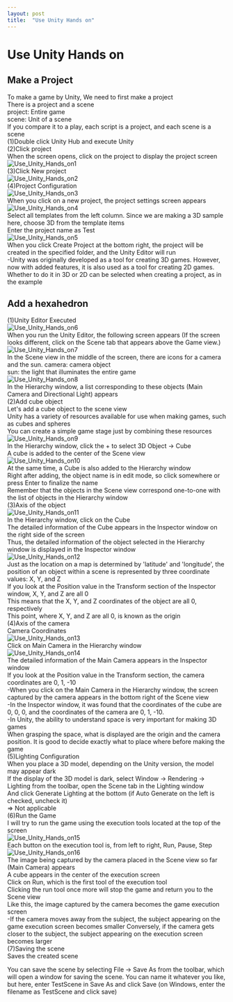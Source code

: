 ```yaml
---
layout: post
title:  "Use Unity Hands on"
---
```


# Use Unity Hands on
## Make a Project
To make a game by Unity, We need to first make a project <br/>
There is a project and a scene <br/>
project: Entire game<br/>
scene: Unit of a scene <br/>
If you compare it to a play, each script is a project, and each scene is a scene <br/>
(1)Double click Unity Hub and execute Unity <br/>
(2)Click project <br/>
When the screen opens, click on the project to display the project screen <br/>
![Use_Unity_Hands_on1](https://github.com/growingpenguin/growingpenguin.github.io/assets/110277903/34ba0a33-de72-4f89-80ec-ce4b3411f8b0) <br/>
(3)Click New project <br/>
![Use_Unity_Hands_on2](https://github.com/growingpenguin/growingpenguin.github.io/assets/110277903/85ebff21-7b44-44b2-8664-f2b310405875) <br/>
(4)Project Configuration <br/>
![Use_Unity_Hands_on3](https://github.com/growingpenguin/growingpenguin.github.io/assets/110277903/aaefe0d3-550b-4fa1-8a91-0f6fc2acfb1f) <br/>
When you click on a new project, the project settings screen appears <br/>
![Use_Unity_Hands_on4](https://github.com/growingpenguin/growingpenguin.github.io/assets/110277903/1cdc8471-1d5b-4690-99ff-f33864875b06) <br/>
Select all templates from the left column. Since we are making a 3D sample here, choose 3D from the template items <br/>
Enter the project name as Test <br/>
![Use_Unity_Hands_on5](https://github.com/growingpenguin/growingpenguin.github.io/assets/110277903/d662c738-9506-4e26-9397-55c8b30ca120) <br/>
When you click Create Project at the bottom right, the project will be created in the specified folder, and the Unity Editor will run <br/>
-Unity was originally developed as a tool for creating 3D games. However, now with added features, it is also used as a tool for creating 2D games. <br/>
Whether to do it in 3D or 2D can be selected when creating a project, as in the example <br/>
## Add a hexahedron
(1)Unity Editor Executed <br/>
![Use_Unity_Hands_on6](https://github.com/growingpenguin/growingpenguin.github.io/assets/110277903/ae6a867e-1d2c-4027-af88-e64a8ec58d23) <br/>
When you run the Unity Editor, the following screen appears (If the screen looks different, click on the Scene tab that appears above the Game view.) <br/>
![Use_Unity_Hands_on7](https://github.com/growingpenguin/growingpenguin.github.io/assets/110277903/fc1df0ad-735d-4e11-95ff-c921a8a7522b) <br/>
In the Scene view in the middle of the screen, there are icons for a camera and the sun. 
camera: camera object <br/>
sun: the light that illuminates the entire game <br/>
![Use_Unity_Hands_on8](https://github.com/growingpenguin/growingpenguin.github.io/assets/110277903/776da58d-de1b-499e-b7ce-87d24b8fa24b) <br/>
In the Hierarchy window, a list corresponding to these objects (Main Camera and Directional Light) appears <br/>
(2)Add cube object <br/>
Let's add a cube object to the scene view <br/>
Unity has a variety of resources available for use when making games, such as cubes and spheres <br/>
You can create a simple game stage just by combining these resources <br/>
![Use_Unity_Hands_on9](https://github.com/growingpenguin/growingpenguin.github.io/assets/110277903/b8d7f3f5-b7d9-45f5-b86c-8ec433c464db) <br/>
In the Hierarchy window, click the + to select 3D Object -> Cube <br/>
A cube is added to the center of the Scene view <br/>
![Use_Unity_Hands_on10](https://github.com/growingpenguin/growingpenguin.github.io/assets/110277903/cd1f01ae-86a7-43d3-b7c3-059c65a8fd5f) <br/>
At the same time, a Cube is also added to the Hierarchy window <br/>
Right after adding, the object name is in edit mode, so click somewhere or press Enter to finalize the name <br/>
Remember that the objects in the Scene view correspond one-to-one with the list of objects in the Hierarchy window <br/>
(3)Axis of the object <br/>
![Use_Unity_Hands_on11](https://github.com/growingpenguin/growingpenguin.github.io/assets/110277903/1831a4c4-f4e4-4d64-a97c-7283fb2a3be8) <br/>
In the Hierarchy window, click on the Cube <br/>
The detailed information of the Cube appears in the Inspector window on the right side of the screen <br/>
Thus, the detailed information of the object selected in the Hierarchy window is displayed in the Inspector window <br/>
![Use_Unity_Hands_on12](https://github.com/growingpenguin/growingpenguin.github.io/assets/110277903/9f958934-d189-4181-bbcb-fc4c6fe4d6d3) <br/>
Just as the location on a map is determined by 'latitude' and 'longitude', the position of an object within a scene is represented by three coordinate values: X, Y, and Z <br/>
If you look at the Position value in the Transform section of the Inspector window, X, Y, and Z are all 0 <br/>
This means that the X, Y, and Z coordinates of the object are all 0, respectively <br/>
This point, where X, Y, and Z are all 0, is known as the origin <br/>
(4)Axis of the camera <br/>
Camera Coordinates <br/>
![Use_Unity_Hands_on13](https://github.com/growingpenguin/growingpenguin.github.io/assets/110277903/3d6a3bab-d533-473f-86b1-2a6e8e498ef7) <br/>
Click on Main Camera in the Hierarchy window <br/>
![Use_Unity_Hands_on14](https://github.com/growingpenguin/growingpenguin.github.io/assets/110277903/6d3de14f-b0d5-4360-826b-96cc749ae7c6) <br/>
The detailed information of the Main Camera appears in the Inspector window <br/>
If you look at the Position value in the Transform section, the camera coordinates are 0, 1, -10 <br/>
-When you click on the Main Camera in the Hierarchy window, the screen captured by the camera appears in the bottom right of the Scene view <br/>
-In the Inspector window, it was found that the coordinates of the cube are 0, 0, 0, and the coordinates of the camera are 0, 1, -10. <br/>
-In Unity, the ability to understand space is very important for making 3D games <br/>
When grasping the space, what is displayed are the origin and the camera position. It is good to decide exactly what to place where before making the game <br/>
(5)Lighting Configuration <br/>
When you place a 3D model, depending on the Unity version, the model may appear dark <br/>
If the display of the 3D model is dark, select Window -> Rendering -> Lighting from the toolbar, open the Scene tab in the Lighting window <br/>
And click Generate Lighting at the bottom (if Auto Generate on the left is checked, uncheck it) <br/>
=> Not applicable <br/>
(6)Run the Game <br/>
I will try to run the game using the execution tools located at the top of the screen <br/>
![Use_Unity_Hands_on15](https://github.com/growingpenguin/growingpenguin.github.io/assets/110277903/78cbbab4-27eb-4073-94bb-a0eafebaeac6) <br/>
Each button on the execution tool is, from left to right, Run, Pause, Step <br/>
![Use_Unity_Hands_on16](https://github.com/growingpenguin/growingpenguin.github.io/assets/110277903/68df79c3-433a-44db-af56-f1d824870bcd) <br/>
The image being captured by the camera placed in the Scene view so far (Main Camera) appears <br/>
A cube appears in the center of the execution screen <br/>
Click on Run, which is the first tool of the execution tool <br/>
Clicking the run tool once more will stop the game and return you to the Scene view <br/>
Like this, the image captured by the camera becomes the game execution screen <br/>
-If the camera moves away from the subject, the subject appearing on the game execution screen becomes smaller Conversely, if the camera gets closer to the subject, the subject appearing on the execution screen becomes larger <br/>
(7)Saving the scene <br/>
Saves the created scene <br/>

You can save the scene by selecting File -> Save As from the toolbar, which will open a window for saving the scene. You can name it whatever you like, but here, enter TestScene in Save As and click Save (on Windows, enter the filename as TestScene and click save) <br/>
